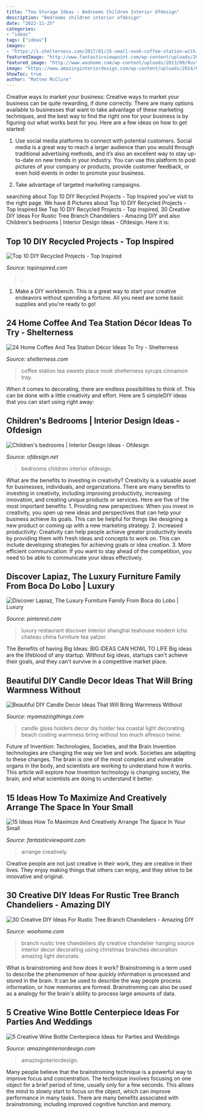```yaml
---
title: "Tea Storage Ideas : Bedrooms Children Interior Ofdesign"
description: "Bedrooms children interior ofdesign"
date: "2022-11-25"
categories:
- "ideas"
tags: ["ideas"]
images:
- "https://i.shelterness.com/2017/01/25-small-nook-coffee-station-with-all-the-sweets-necessary.jpg"
featuredImage: "http://www.fantasticviewpoint.com/wp-content/uploads/2015/11/Lavish-Kitchen-Design-Presented-with-Creative-Kitchen-Storage-Ideas-in-the-Form-of-Drawer-Implemented-with-Roller-for-Tissue-and-Towel-634x963.jpg"
featured_image: "http://www.woohome.com/wp-content/uploads/2013/09/Rustic-Tree-Branch-Chandeliers-9.jpg"
image: "https://www.amazinginteriordesign.com/wp-content/uploads/2014/02/432.jpg"
ShowToc: true
author: "Matteo McClure"
---
```



Creative ways to market your business:
Creative ways to market your business can be quite rewarding, if done correctly. There are many options available to businesses that want to take advantage of these marketing techniques, and the best way to find the right one for your business is by figuring out what works best for you. Here are a few ideas on how to get started: 
1. Use social media platforms to connect with potential customers. Social media is a great way to reach a larger audience than you would through traditional advertising methods, and it’s also an excellent way to stay up-to-date on new trends in your industry. You can use this platform to post pictures of your company or products, provide customer feedback, or even hold events in order to promote your business. 

2. Take advantage of targeted marketing campaigns.

	

		
searching about Top 10 DIY Recycled Projects - Top Inspired you've visit to the right page. We have 8 Pictures about Top 10 DIY Recycled Projects - Top Inspired like Top 10 DIY Recycled Projects - Top Inspired, 30 Creative DIY Ideas For Rustic Tree Branch Chandeliers - Amazing DIY and also Children&#039;s bedrooms | Interior Design Ideas - Ofdesign. Here it is:
		
    
## Top 10 DIY Recycled Projects - Top Inspired

<img loading=lazy src="https://www.topinspired.com/wp-content/uploads/2013/10/229.jpg" onerror="this.onerror=null;this.src='https://tse2.mm.bing.net/th?id=OIP.Y0VCIFOpz1k2H6i_sW6sgAHaEh&amp;pid=15.1';" alt="Top 10 DIY Recycled Projects - Top Inspired">

_Source: topinspired.com_

>. 

	

1. Make a DIY workbench. This is a great way to start your creative endeavors without spending a fortune. All you need are some basic supplies and you're ready to go!

    
## 24 Home Coffee And Tea Station Décor Ideas To Try - Shelterness

<img loading=lazy src="https://i.shelterness.com/2017/01/25-small-nook-coffee-station-with-all-the-sweets-necessary.jpg" onerror="this.onerror=null;this.src='https://tse2.mm.bing.net/th?id=OIP.Bw8iIbPt7eSLUd9SwStwGgHaLI&amp;pid=15.1';" alt="24 Home Coffee And Tea Station Décor Ideas To Try - Shelterness">

_Source: shelterness.com_

>coffee station tea sweets place nook shelterness syrups cinnamon tray. 

	

When it comes to decorating, there are endless possibilities to think of. This can be done with a little creativity and effort. Here are 5 simpleDIY ideas that you can start using right away:

    
## Children&#039;s Bedrooms | Interior Design Ideas - Ofdesign

<img loading=lazy src="https://www.ofdesign.net/wp-content/uploads/images/children39s-bedrooms-8-33093273.jpg" onerror="this.onerror=null;this.src='https://tse4.mm.bing.net/th?id=OIP.VxxLgzdbSrQW0sEY3Lt2FwHaKh&amp;pid=15.1';" alt="Children&#039;s bedrooms | Interior Design Ideas - Ofdesign">

_Source: ofdesign.net_

>bedrooms children interior ofdesign. 

	

What are the benefits to investing in creativity?
Creativity is a valuable asset for businesses, individuals, and organizations. There are many benefits to investing in creativity, including improving productivity, increasing innovation, and creating unique products or services. Here are five of the most important benefits: 1. Providing new perspectives: When you invest in creativity, you open up new ideas and perspectives that can help your business achieve its goals. This can be helpful for things like designing a new product or coming up with a new marketing strategy. 2. Increased productivity: Creativity can help people achieve greater productivity levels by providing them with fresh ideas and concepts to work on. This can include developing strategies for achieving goals or idea creation. 3. More efficient communication: If you want to stay ahead of the competition, you need to be able to communicate your ideas effectively.

    
## Discover Lapiaz, The Luxury Furniture Family From Boca Do Lobo | Luxury

<img loading=lazy src="https://i.pinimg.com/originals/59/3d/5a/593d5a1712f0dfd4ffdb3f580876b01b.jpg" onerror="this.onerror=null;this.src='https://tse1.mm.bing.net/th?id=OIP.kG9VsNCzAzqz9_7IGXplyAHaLH&amp;pid=15.1';" alt="Discover Lapiaz, The Luxury Furniture Family From Boca do Lobo | Luxury">

_Source: pinterest.com_

>luxury restaurant discover interior shanghai teahouse modern icha chateau china furniture tea yatzer. 

	

The Benefits of having Big Ideas:
BIG IDEAS CAN HOWL TO LIFE
Big ideas are the lifeblood of any startup. Without big ideas, startups can't achieve their goals, and they can't survive in a competitive market place.

    
## Beautiful DIY Candle Decor Ideas That Will Bring Warmness Without

<img loading=lazy src="http://myamazingthings.com/wp-content/uploads/2017/06/candle-decor-2.jpg" onerror="this.onerror=null;this.src='https://tse3.mm.bing.net/th?id=OIP.jfk-4DOo4TZErioJL0hFeQHaHa&amp;pid=15.1';" alt="Beautiful DIY Candle Decor Ideas That Will Bring Warmness Without">

_Source: myamazingthings.com_

>candle glass holders decor diy holder tea coastal light decorating beach costing warmness bring without too much alfresco twine. 

	

Future of Invention: Technologies, Societies, and the Brain
Invention technologies are changing the way we live and work. Societies are adapting to these changes. The brain is one of the most complex and vulnerable organs in the body, and scientists are working to understand how it works. This article will explore how Invention technology is changing society, the brain, and what scientists are doing to understand it better.

    
## 15 Ideas How To Maximize And Creatively Arrange The Space In Your Small

<img loading=lazy src="http://www.fantasticviewpoint.com/wp-content/uploads/2015/11/Lavish-Kitchen-Design-Presented-with-Creative-Kitchen-Storage-Ideas-in-the-Form-of-Drawer-Implemented-with-Roller-for-Tissue-and-Towel-634x963.jpg" onerror="this.onerror=null;this.src='https://tse3.mm.bing.net/th?id=OIP.6zfiYRydvfKeVxlNrTtrTwHaLP&amp;pid=15.1';" alt="15 Ideas How To Maximize And Creatively Arrange The Space In Your Small">

_Source: fantasticviewpoint.com_

>arrange creatively. 

	

Creative people are not just creative in their work, they are creative in their lives. They enjoy making things that others can enjoy, and they strive to be innovative and original.

    
## 30 Creative DIY Ideas For Rustic Tree Branch Chandeliers - Amazing DIY

<img loading=lazy src="http://www.woohome.com/wp-content/uploads/2013/09/Rustic-Tree-Branch-Chandeliers-9.jpg" onerror="this.onerror=null;this.src='https://tse2.mm.bing.net/th?id=OIP.N9Kl18-1kUxB_Mk59fGshQHaJ4&amp;pid=15.1';" alt="30 Creative DIY Ideas For Rustic Tree Branch Chandeliers - Amazing DIY">

_Source: woohome.com_

>branch rustic tree chandeliers diy creative chandelier hanging source interior decor decorating using christmas branches decoration amazing light decorate. 

	

What is brainstroming and how does it work?
Brainstroming is a term used to describe the phenomenon of how quickly information is processed and stored in the brain. It can be used to describe the way people process information, or how memories are formed. Brainstroming can also be used as a analogy for the brain's ability to process large amounts of data.

    
## 5 Creative Wine Bottle Centerpiece Ideas For Parties And Weddings

<img loading=lazy src="https://www.amazinginteriordesign.com/wp-content/uploads/2014/02/432.jpg" onerror="this.onerror=null;this.src='https://tse1.mm.bing.net/th?id=OIP.AExF5Zy72FeyNo9TbSDv2wHaSV&amp;pid=15.1';" alt="5 Creative Wine Bottle Centerpiece Ideas for Parties and Weddings">

_Source: amazinginteriordesign.com_

>amazinginteriordesign. 

	

Many people believe that the brainstroming technique is a powerful way to improve focus and concentration. The technique involves focusing on one object for a brief period of time, usually only for a few seconds. This allows the mind to slowly start to focus on the object, which can improve performance in many tasks. There are many benefits associated with brainstroming, including improved cognitive function and memory.

